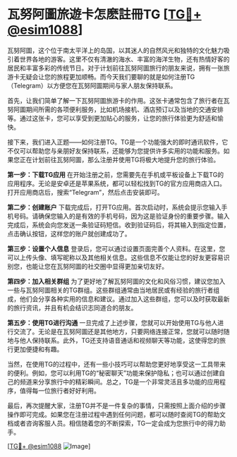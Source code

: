 # 瓦努阿圖旅遊卡怎麽註冊TG [[TG💪+ @esim1088](https://t.me/s/esim1088)]

瓦努阿圖，这个位于南太平洋上的岛国，以其迷人的自然风光和独特的文化魅力吸引着世界各地的游客。这里不仅有清澈的海水、丰富的海洋生物，还有热情好客的居民和丰富多彩的传统节日。对于计划前往瓦努阿圖旅行的朋友来说，拥有一张旅游卡无疑会让您的旅程更加顺畅。而今天我们要聊的就是如何注册TG（Telegram）以方便您在瓦努阿圖期间与家人朋友保持联系。

首先，让我们简单了解一下瓦努阿圖旅游卡的作用。这张卡通常包含了旅行者在瓦努阿圖期间所需的各项便利服务，比如机场接机、酒店预订以及当地的交通安排等。通过这张卡，您可以享受到更加贴心的服务，让您的旅行体验更为舒适和愉快。

接下来，我们进入正题——如何注册TG。TG是一个功能强大的即时通讯软件，它不仅可以帮助您与亲朋好友保持联系，还能够为您提供许多实用的功能和服务。如果您正在计划前往瓦努阿圖，那么注册并使用TG将极大地提升您的旅行体验。

**第一步：下载TG应用**
在开始注册之前，您需要先在手机或平板设备上下载TG的应用程序。无论是安卓还是苹果系统，都可以轻松找到TG的官方应用商店入口。打开应用商店后，搜索“Telegram”，然后点击安装即可。

**第二步：创建账户**
下载完成后，打开TG应用。首次启动时，系统会提示您输入手机号码。请确保您输入的是有效的手机号码，因为这是验证身份的重要步骤。输入完成后，系统会向您发送一条验证码短信。收到验证码后，将其输入到指定位置，点击确认按钮，这样您的账户就创建成功了。

**第三步：设置个人信息**
登录后，您可以通过设置页面完善个人资料。在这里，您可以上传头像、填写昵称以及其他相关信息。这些信息不仅能让您的好友更容易识别您，也能让您在瓦努阿圖的社交圈中显得更加亲切友好。

**第四步：加入相关群组**
为了更好地了解瓦努阿圖的文化和风俗习惯，建议您加入一些与瓦努阿圖相关的TG群组。这些群组通常由当地居民或有经验的旅行者组成，他们会分享各种实用的信息和建议。通过加入这些群组，您可以及时获取最新的旅行资讯，并且有机会结识志同道合的朋友。

**第五步：使用TG进行沟通**
一旦完成了上述步骤，您就可以开始使用TG与他人进行交流了。无论是在瓦努阿圖还是其他地方，只要网络连接正常，您就可以随时随地与他人保持联系。此外，TG还支持语音通话和视频聊天等功能，这使得您的旅行更加便捷和有趣。

当然，在使用TG的过程中，还有一些小技巧可以帮助您更好地享受这一工具带来的便利。例如，您可以利用TG的“秘密聊天”功能来保护隐私；也可以通过创建自己的频道来分享旅行中的精彩瞬间。总之，TG是一个非常灵活且多功能的应用程序，值得每一位旅行者好好利用。

最后，再次提醒大家，注册TG并不是一件复杂的事情，只需按照上面介绍的步骤操作即可完成。如果您在注册过程中遇到任何问题，都可以随时查阅TG的帮助文档或者咨询客服人员。相信随着您的不断探索，TG一定会成为您旅行中的得力助手。

[[TG💪+ @esim1088](https://t.me/s/esim1088) ![Image](https://i.postimg.cc/4NQfJmqS/Snipaste-2025-05-13-00-14-12.png)]